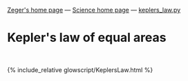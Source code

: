 [Zeger's home page](https://www.hendrikse.name/) &mdash; [Science home page](https://www.hendrikse.name/science/) &mdash; [keplers_law.py](glowscript/keplers_law.html) 

# Kepler&apos;s law of equal areas
<div class="header_line"><br/></div>


{% include_relative glowscript/KeplersLaw.html %}
